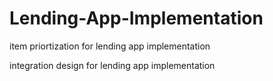 # Lending-App-Implementation

item priortization for lending app implementation

integration design for lending app implementation
